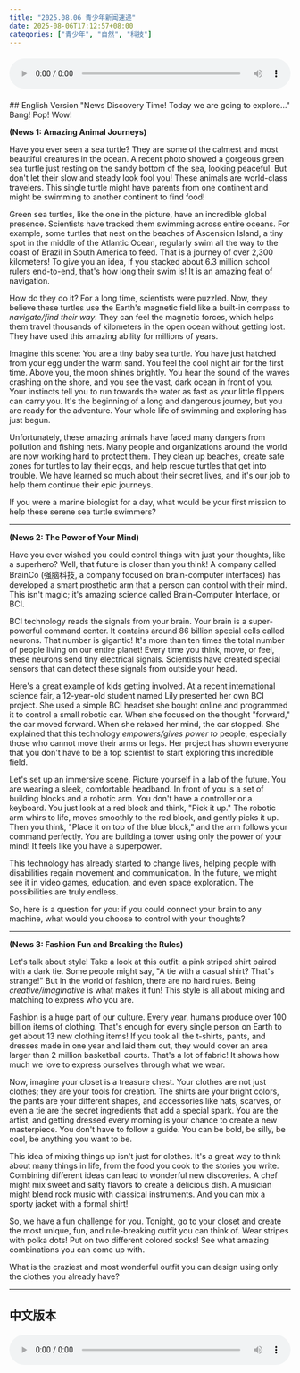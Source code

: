 ```yaml
---
title: "2025.08.06 青少年新闻速递"
date: 2025-08-06T17:12:57+08:00
categories: ["青少年", "自然", "科技"]
---
```

<audio controls style="width: 100%; max-width: 900px; margin: 1.5em 0; display: block;">
  <source src="/mp3/teen_news/20250806.en.mp3" type="audio/mpeg">
</audio>
## English Version
"News Discovery Time! Today we are going to explore..."
Bang! Pop! Wow!

**(News 1: Amazing Animal Journeys)**

Have you ever seen a sea turtle? They are some of the calmest and most beautiful creatures in the ocean. A recent photo showed a gorgeous green sea turtle just resting on the sandy bottom of the sea, looking peaceful. But don't let their slow and steady look fool you! These animals are world-class travelers. This single turtle might have parents from one continent and might be swimming to another continent to find food!

Green sea turtles, like the one in the picture, have an incredible global presence. Scientists have tracked them swimming across entire oceans. For example, some turtles that nest on the beaches of Ascension Island, a tiny spot in the middle of the Atlantic Ocean, regularly swim all the way to the coast of Brazil in South America to feed. That is a journey of over 2,300 kilometers! To give you an idea, if you stacked about 6.3 million school rulers end-to-end, that's how long their swim is! It is an amazing feat of navigation.

How do they do it? For a long time, scientists were puzzled. Now, they believe these turtles use the Earth's magnetic field like a built-in compass to *navigate/find their way*. They can feel the magnetic forces, which helps them travel thousands of kilometers in the open ocean without getting lost. They have used this amazing ability for millions of years.

Imagine this scene: You are a tiny baby sea turtle. You have just hatched from your egg under the warm sand. You feel the cool night air for the first time. Above you, the moon shines brightly. You hear the sound of the waves crashing on the shore, and you see the vast, dark ocean in front of you. Your instincts tell you to run towards the water as fast as your little flippers can carry you. It's the beginning of a long and dangerous journey, but you are ready for the adventure. Your whole life of swimming and exploring has just begun.

Unfortunately, these amazing animals have faced many dangers from pollution and fishing nets. Many people and organizations around the world are now working hard to protect them. They clean up beaches, create safe zones for turtles to lay their eggs, and help rescue turtles that get into trouble. We have learned so much about their secret lives, and it's our job to help them continue their epic journeys.

If you were a marine biologist for a day, what would be your first mission to help these serene sea turtle swimmers?

---

**(News 2: The Power of Your Mind)**

Have you ever wished you could control things with just your thoughts, like a superhero? Well, that future is closer than you think! A company called BrainCo (强脑科技, a company focused on brain-computer interfaces) has developed a smart prosthetic arm that a person can control with their mind. This isn't magic; it's amazing science called Brain-Computer Interface, or BCI.

BCI technology reads the signals from your brain. Your brain is a super-powerful command center. It contains around 86 billion special cells called neurons. That number is gigantic! It's more than ten times the total number of people living on our entire planet! Every time you think, move, or feel, these neurons send tiny electrical signals. Scientists have created special sensors that can detect these signals from outside your head.

Here's a great example of kids getting involved. At a recent international science fair, a 12-year-old student named Lily presented her own BCI project. She used a simple BCI headset she bought online and programmed it to control a small robotic car. When she focused on the thought "forward," the car moved forward. When she relaxed her mind, the car stopped. She explained that this technology *empowers/gives power to* people, especially those who cannot move their arms or legs. Her project has shown everyone that you don't have to be a top scientist to start exploring this incredible field.

Let's set up an immersive scene. Picture yourself in a lab of the future. You are wearing a sleek, comfortable headband. In front of you is a set of building blocks and a robotic arm. You don't have a controller or a keyboard. You just look at a red block and think, "Pick it up." The robotic arm whirs to life, moves smoothly to the red block, and gently picks it up. Then you think, "Place it on top of the blue block," and the arm follows your command perfectly. You are building a tower using only the power of your mind! It feels like you have a superpower.

This technology has already started to change lives, helping people with disabilities regain movement and communication. In the future, we might see it in video games, education, and even space exploration. The possibilities are truly endless.

So, here is a question for you: if you could connect your brain to any machine, what would you choose to control with your thoughts?

---

**(News 3: Fashion Fun and Breaking the Rules)**

Let's talk about style! Take a look at this outfit: a pink striped shirt paired with a dark tie. Some people might say, "A tie with a casual shirt? That's strange!" But in the world of fashion, there are no hard rules. Being *creative/imaginative* is what makes it fun! This style is all about mixing and matching to express who you are.

Fashion is a huge part of our culture. Every year, humans produce over 100 billion items of clothing. That's enough for every single person on Earth to get about 13 new clothing items! If you took all the t-shirts, pants, and dresses made in one year and laid them out, they would cover an area larger than 2 million basketball courts. That's a lot of fabric! It shows how much we love to express ourselves through what we wear.

Now, imagine your closet is a treasure chest. Your clothes are not just clothes; they are your tools for creation. The shirts are your bright colors, the pants are your different shapes, and accessories like hats, scarves, or even a tie are the secret ingredients that add a special spark. You are the artist, and getting dressed every morning is your chance to create a new masterpiece. You don't have to follow a guide. You can be bold, be silly, be cool, be anything you want to be.

This idea of mixing things up isn't just for clothes. It's a great way to think about many things in life, from the food you cook to the stories you write. Combining different ideas can lead to wonderful new discoveries. A chef might mix sweet and salty flavors to create a delicious dish. A musician might blend rock music with classical instruments. And you can mix a sporty jacket with a formal shirt!

So, we have a fun challenge for you. Tonight, go to your closet and create the most unique, fun, and rule-breaking outfit you can think of. Wear stripes with polka dots! Put on two different colored socks! See what amazing combinations you can come up with.

What is the craziest and most wonderful outfit you can design using only the clothes you already have?

---
## 中文版本
<audio controls style="width: 100%; max-width: 900px; margin: 1.5em 0; display: block;">
  <source src="/mp3/teen_news/20250806.cn.mp3" type="audio/mpeg">
"News Discovery Time! 今天我们要极速探秘..."
Bang! Pop! Wow!

**(第一条新闻：了不起的动物旅行家)**

你见过海龟吗？它们是海洋里最从容、最美丽的生物之一。最近有张照片拍到了一只超美的绿海龟，正安安静静地在沙质海底歇着，看起来特别悠闲。但是，你可千万别被它们慢吞吞的样子给骗了！这些动物可是世界级的旅行家。就这一只海龟，它的爸爸妈妈可能来自一个大洲，而它自己可能正要游到另一个大洲去寻找美食呢！

绿海龟，就像照片里的那只，它们的足迹遍布全球，简直太厉害了。科学家们已经追踪到它们横跨整个大洋的游泳路线。举个例子，有些海龟在阿森松岛（大西洋中心的一个小点）的海滩上出生，但它们会定期一路疾驰到南美洲的巴西海岸去觅食。这段旅程超过2300公里！这是什么概念呢？差不多等于把630万把学校用的尺子头尾相连起来那么长！这导航本领真是令人叹为观止。

它们是怎么做到的呢？很长一段时间里，科学家们都摸不着头脑。现在，他们相信这些海龟是利用地球的磁场，把它当作一个“内置指南针”来*导航/找到方向*的。它们能感觉到磁场的力量，这帮助它们在茫茫大海上游行几千公里也不会迷路。这个神奇的能力，它们已经使用了几百万年了。

来，想象一下这个场景：你是一只刚出生的小海龟。你刚从温暖的沙子底下的蛋里钻出来。你第一次感觉到了夜晚凉爽的空气。你的头顶上，月亮亮晶晶的。你听到海浪拍打岸边的声音，看到面前广阔又深邃的大海。你的本能催促着你，用尽小脚蹼的力气向着海水飞奔而去。这是一段漫长又危险的旅程的开始，但你已经为这场冒险做好了准备。你游泳和探索的一生，才刚刚拉开序幕。

不幸的是，这些了不起的动物已经面临了许多来自污染和渔网的危险。现在，世界各地有很多人和组织正在奋力保护它们。他们清理海滩，为海龟建立安全的产卵区，还帮助救援那些遇到麻烦的海龟。我们已经了解了它们那么多的生命秘密，帮助它们继续史诗般的旅程，就是我们的责任。

如果你能当一天的海洋生物学家，你帮助这些宁静的海龟游泳家的第一个任务会是什么呢？

---

**(第二条新闻：你思想的力量)**

你有没有幻想过自己能像超级英雄一样，用思想来控制东西？嘿，这个未来比你想象的要近多啦！一家叫做 BrainCo（强脑科技，一家专注于脑机接口的公司）的公司，已经研发出了一款智能假肢手臂，佩戴者可以用自己的想法来控制它。这不是魔术，这是超酷的科学，叫做“脑机接口”，简称BCI。

脑机接口技术可以读取你大脑发出的信号。你的大脑是一个超级厉害的指挥中心。它里面有大约860亿个叫做神经元的特殊细胞。这个数字巨大无比！比我们整个地球上的人口总数还要多十倍！你每一次思考、活动或者感觉，这些神经元都会发出微小的电信号。科学家们已经发明了特殊的传感器，可以从你的头部外面探测到这些信号。

这里有一个孩子们参与进来的绝佳案例。在最近的一次国际科学博览会上，一个名叫莉莉的12岁同学展示了她自己的BCI项目。她用一个网上买的简单BCI头戴设备，通过编程来控制一辆小小的机器人汽车。当她集中注意力想“前进”时，小车就向前开。当她放松大脑时，小车就停下来。她解释说，这项技术*赋能/给予力量*于人们，特别是那些手臂或腿不能动的人。她的项目向所有人证明了，你不必是顶尖科学家，也能开始探索这个不可思议的领域，简直是科幻片里的情节！

让我们来进入一个沉浸式场景。想象你自己在一个未来的实验室里。你戴着一个造型流畅、十分舒适的头带。你面前有一堆积木和一个机械臂。你手上没有遥控器，也没有键盘。你只是看着一块红色的积木，心里想着：“把它捡起来。”那个机械臂就“嗖”地一下活了过来，平稳地移到红色积木旁，轻轻地把它夹了起来。然后你想：“把它放到蓝色积木的上面。”机械臂就完美地执行了你的命令。你只靠思想的力量，就搭起了一座塔！感觉就像拥有了超能力。

这项技术已经开始改变人们的生活，帮助残障人士重新获得运动和交流的能力。在未来，我们可能会在电子游戏、教育、甚至是太空探索中看到它的身影。它的可能性真的是无穷无尽的。

那么，问题来了：如果你可以把你的大脑连接到任何一台机器上，你会选择用思想来控制什么呢？

---

**(第三条新闻：时尚乐趣，打破规则！)**

我们来聊聊风格吧！看看这身打扮：一件粉色条纹衬衫，配上一条深色领带。有些人可能会说：“休闲衬衫配领带？好奇怪呀！”但在时尚的世界里，可没有什么一成不变的规则。有*创意/想象力*才能让它变得好玩！这种风格的核心就是混合搭配，来表达你到底是谁。

时尚是我们文化中一个超大的部分。每年，人类会生产超过1000亿件衣物。这足够地球上的每个人都分到大约13件新衣服！如果你把一年生产的所有T恤、裤子和裙子都平铺开，它们的面积会比200万个篮球场还要大。瞧，这得用多少布料啊！这也说明了我们有多么喜欢通过穿着来表达自己。

现在，想象一下你的衣柜是一个藏宝箱。你的衣服不只是衣服，它们是你搞创作的工具。衬衫是你鲜亮的颜料，裤子是你不同的形状，而像帽子、围巾、甚至是一条领带这样的配饰，就是能增加特殊火花的秘密法宝。你就是那个艺术家，每天早上穿衣服就是你创造新杰作的机会。你不用非得照着指南来。你可以大胆，可以俏皮，可以酷，可以成为任何你想成为的样子！真是脑洞大开！

这种混搭的想法不只适用于衣服。它也是思考生活中很多事情的好方法，从你做的菜到你写的故事。把不同的点子结合起来，就能带来超棒的新发现。厨师可能会把甜味和咸味混在一起，创造出一道美味佳肴。音乐家可能会把摇滚乐和古典乐器融合在一起。而你，当然可以把运动外套和正装衬衫搭配在一起啦！

所以，我们给你一个好玩的挑战。今天晚上，去你的衣柜里翻一翻，创造出你能想到的最独特、最有趣、最打破常规的搭配。把条纹和圆点穿在一起！穿两只颜色不一样的袜子！看看你能想出什么惊人的组合。

只用你已有的衣服，你能设计出最疯狂又最精彩的服装是什么样的呢？